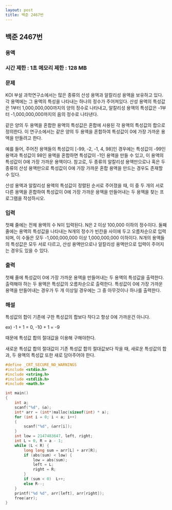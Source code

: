 ```yaml
---
layout: post
title: 백준 2467번
---
```


<h2>백준 2467번</h2>

<h3>용액</h3>

<h3>시간 제한 : 1초   메모리 제한 : 128 MB</h3>


<h3>문제</h3>

KOI 부설 과학연구소에서는 많은 종류의 산성 용액과 알칼리성 용액을 보유하고 있다. 각 용액에는 그 용액의 특성을 나타내는 하나의 정수가 주어져있다. 산성 용액의 특성값은 1부터 1,000,000,000까지의 양의 정수로 나타내고, 알칼리성 용액의 특성값은 -1부터 -1,000,000,000까지의 음의 정수로 나타낸다.

같은 양의 두 용액을 혼합한 용액의 특성값은 혼합에 사용된 각 용액의 특성값의 합으로 정의한다. 이 연구소에서는 같은 양의 두 용액을 혼합하여 특성값이 0에 가장 가까운 용액을 만들려고 한다. 

예를 들어, 주어진 용액들의 특성값이 [-99, -2, -1, 4, 98]인 경우에는 특성값이 -99인 용액과 특성값이 98인 용액을 혼합하면 특성값이 -1인 용액을 만들 수 있고, 이 용액의 특성값이 0에 가장 가까운 용액이다. 참고로, 두 종류의 알칼리성 용액만으로나 혹은 두 종류의 산성 용액만으로 특성값이 0에 가장 가까운 혼합 용액을 만드는 경우도 존재할 수 있다.

산성 용액과 알칼리성 용액의 특성값이 정렬된 순서로 주어졌을 때, 이 중 두 개의 서로 다른 용액을 혼합하여 특성값이 0에 가장 가까운 용액을 만들어내는 두 용액을 찾는 프로그램을 작성하시오.

<h3>입력</h3>

첫째 줄에는 전체 용액의 수 N이 입력된다. N은 2 이상 100,000 이하의 정수이다. 둘째 줄에는 용액의 특성값을 나타내는 N개의 정수가 빈칸을 사이에 두고 오름차순으로 입력되며, 이 수들은 모두 -1,000,000,000 이상 1,000,000,000 이하이다. N개의 용액들의 특성값은 모두 서로 다르고, 산성 용액만으로나 알칼리성 용액만으로 입력이 주어지는 경우도 있을 수 있다.


<h3>출력</h3>

첫째 줄에 특성값이 0에 가장 가까운 용액을 만들어내는 두 용액의 특성값을 출력한다. 출력해야 하는 두 용액은 특성값의 오름차순으로 출력한다. 특성값이 0에 가장 가까운 용액을 만들어내는 경우가 두 개 이상일 경우에는 그 중 아무것이나 하나를 출력한다.
​

<h3>해설</h3>

특성값의 합이 기존에 구한 특성값의 합보다 작다고 항상 0에 가까운건 아니다.

ex) -1 + 1 = 0, -10 + 1 = -9

때문에 특성값 합의 절대값을 이용해 구해야한다.

 

새로운 특성값 합의 절대값이 기존 특성값 합의 절대값보다 작을 때, 새로운 특성값의 합과, 두 용액의 특성값 또한 새로 담아주어야 한다.

```c
#define _CRT_SECURE_NO_WARNINGS
#include <stdio.h>
#include <string.h>
#include <stdlib.h>
#include <math.h>

int main()
{
	int a;
	scanf("%d", &a);
	int* arr = (int*)malloc(sizeof(int) * a);
	for (int i = 0; i < a; i++)
	{
		scanf("%d", &arr[i]);
	}
	int low = 2147483647, left, right;
	int L = 0, R = a - 1;
	while (L < R) {
		long long sum = arr[L] + arr[R];
		if (abs(sum) < low) {
			low = abs(sum);
			left = L;
			right = R;
		}
		if (sum < 0)  L++;
		else R--;
	}
	printf("%d %d", arr[left], arr[right]);
	free(arr);
}


```